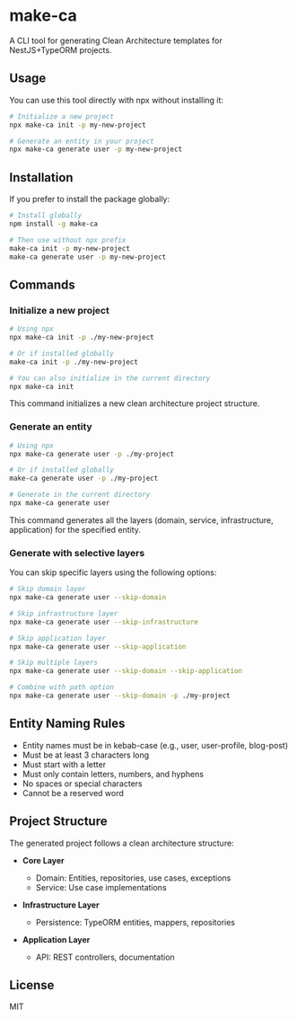 # make-ca

A CLI tool for generating Clean Architecture templates for NestJS+TypeORM projects.

## Usage

You can use this tool directly with npx without installing it:

```bash
# Initialize a new project
npx make-ca init -p my-new-project

# Generate an entity in your project
npx make-ca generate user -p my-new-project
```

## Installation

If you prefer to install the package globally:

```bash
# Install globally
npm install -g make-ca

# Then use without npx prefix
make-ca init -p my-new-project
make-ca generate user -p my-new-project
```

## Commands

### Initialize a new project

```bash
# Using npx
npx make-ca init -p ./my-new-project

# Or if installed globally
make-ca init -p ./my-new-project

# You can also initialize in the current directory
npx make-ca init
```

This command initializes a new clean architecture project structure.

### Generate an entity

```bash
# Using npx
npx make-ca generate user -p ./my-project

# Or if installed globally
make-ca generate user -p ./my-project

# Generate in the current directory
npx make-ca generate user
```

This command generates all the layers (domain, service, infrastructure, application) for the specified entity.

### Generate with selective layers

You can skip specific layers using the following options:

```bash
# Skip domain layer
npx make-ca generate user --skip-domain

# Skip infrastructure layer
npx make-ca generate user --skip-infrastructure

# Skip application layer
npx make-ca generate user --skip-application

# Skip multiple layers
npx make-ca generate user --skip-domain --skip-application

# Combine with path option
npx make-ca generate user --skip-domain -p ./my-project
```

## Entity Naming Rules

- Entity names must be in kebab-case (e.g., user, user-profile, blog-post)
- Must be at least 3 characters long
- Must start with a letter
- Must only contain letters, numbers, and hyphens
- No spaces or special characters
- Cannot be a reserved word

## Project Structure

The generated project follows a clean architecture structure:

- **Core Layer**
  - Domain: Entities, repositories, use cases, exceptions
  - Service: Use case implementations

- **Infrastructure Layer**
  - Persistence: TypeORM entities, mappers, repositories

- **Application Layer**
  - API: REST controllers, documentation

## License

MIT 